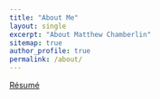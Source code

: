 ```yaml
---
title: "About Me"
layout: single
excerpt: "About Matthew Chamberlin"
sitemap: true
author_profile: true
permalink: /about/
---
```


[Résumé](https://github.com/MChamberlin/MChamberlin.github.io/raw/master/files/R%C3%A9sum%C3%A9-Matthew-Chamberlin.pdf)
